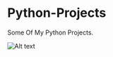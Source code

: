 # Python-Projects

Some Of My Python Projects.

![Alt text]([relative%20path/to/img.jpg?raw=true](https://github-production-user-asset-6210df.s3.amazonaws.com/151959738/285526438-0ca2aa47-e978-4206-846a-e21ebf82d70c.png)https://github-production-user-asset-6210df.s3.amazonaws.com/151959738/285526438-0ca2aa47-e978-4206-846a-e21ebf82d70c.png "Title")
